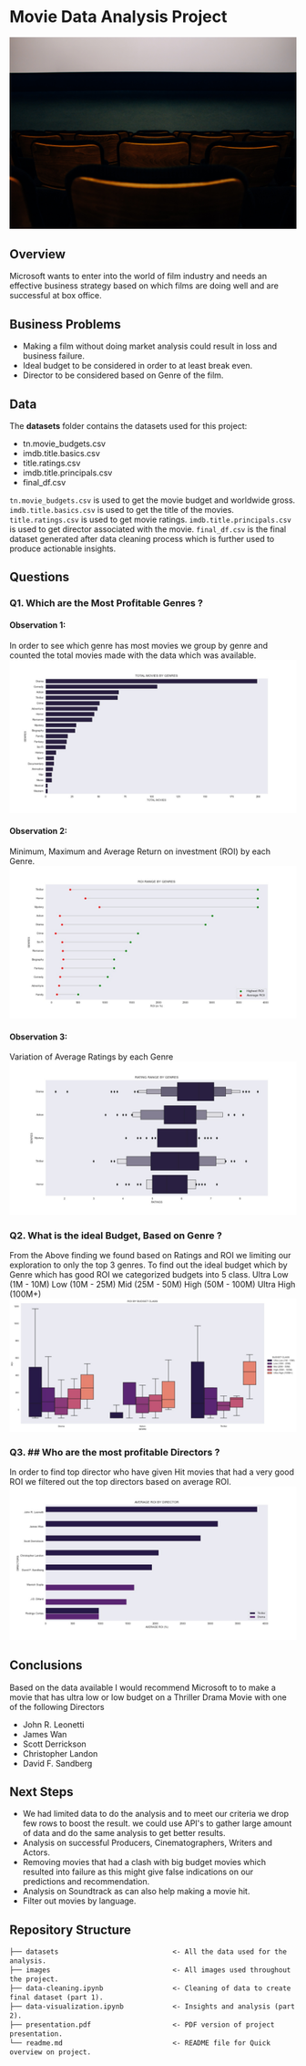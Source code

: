 # Movie Data Analysis Project
![Movie Theater](https://github.com/avithekkc/P1-moive-data-analysis/blob/main/images/theater.jpg?raw=true)
## Overview
Microsoft wants to enter into the world of film industry and needs an effective business strategy based on which films are doing well and are successful at box office.

## Business Problems
 - Making a film without doing market analysis could result in loss and business failure.
 - Ideal budget to be considered in order to at least break even.
 - Director to be considered based on Genre of the film.


## Data
The  **datasets**  folder contains the datasets used for this project:

 - tn.movie_budgets.csv
 - imdb.title.basics.csv
 - title.ratings.csv
 - imdb.title.principals.csv
 - final_df.csv

`tn.movie_budgets.csv`  is used to get the movie budget and worldwide gross.
`imdb.title.basics.csv` is used to get the title of the movies.
`title.ratings.csv` is used to get movie ratings.
`imdb.title.principals.csv` is used to get director associated with the movie.
`final_df.csv` is the final dataset generated after data cleaning process which is further used to produce actionable insights.

## Questions
### Q1.  Which are the Most Profitable Genres ?
#### Observation 1:
In order to see which genre has most movies we group by genre and counted the total movies made with the data which was available.
![TOTAL MOVIES BY GENRES](https://github.com/avithekkc/P1-moive-data-analysis/blob/main/images/total_movies_genre.jpg?raw=true)
#### Observation 2:
 Minimum, Maximum and Average Return on investment (ROI) by each Genre.
 ![ROI RANGE BY GENRES](https://github.com/avithekkc/P1-moive-data-analysis/blob/main/images/mean_max_min_roi_genre.jpg?raw=true)
#### Observation 3:
Variation of Average Ratings by each Genre
![RANGE OF RATINGS BY GENRES](https://github.com/avithekkc/P1-moive-data-analysis/blob/main/images/rating_genre.jpg?raw=true)

### Q2.  What is the ideal Budget, Based on Genre ?
From the Above finding we found based on Ratings and ROI we limiting our exploration to only the top 3 genres.
To find out the ideal budget which by Genre which has good ROI we categorized budgets into 5 class.
Ultra Low (1M - 10M)
Low (10M - 25M)
Mid (25M - 50M)
High (50M - 100M)
Ultra High (100M+)
![ROI BY BUDGET CLASS](https://github.com/avithekkc/P1-moive-data-analysis/blob/main/images/roi_budget_class.jpg?raw=true)
### Q3.  ## Who are the most profitable Directors ?
In order to find top director who have given Hit movies that had a very good ROI we filtered out the top directors based on average ROI.
![AVERAGE ROI BY DIRECTOR](https://github.com/avithekkc/P1-moive-data-analysis/blob/main/images/avg_roi_director.jpg?raw=true)
##  Conclusions
Based on the data available I would recommend Microsoft to to make a movie that has ultra low or low budget on a Thriller Drama Movie with one of the following Directors

 - John R. Leonetti
 - James Wan
 - Scott Derrickson
 - Christopher Landon
 - David F. Sandberg

## Next Steps

 - We had limited data to do the analysis and to meet our criteria we drop few rows to boost the result. we could use API's to gather large amount of data and do the same analysis to get better results.
 - Analysis on successful Producers, Cinematographers, Writers and Actors.
 - Removing movies that had a clash with big budget movies which resulted into failure as this might give false indications on our predictions and recommendation.
 - Analysis on Soundtrack as can also help making a movie hit.
 - Filter out movies by language.


##   Repository Structure
```
├── datasets                            <- All the data used for the analysis.
├── images                              <- All images used throughout the project.
├── data-cleaning.ipynb                 <- Cleaning of data to create final dataset (part 1).
├── data-visualization.ipynb            <- Insights and analysis (part 2).
├── presentation.pdf                    <- PDF version of project presentation.
└── readme.md                           <- README file for Quick overview on project.
```
